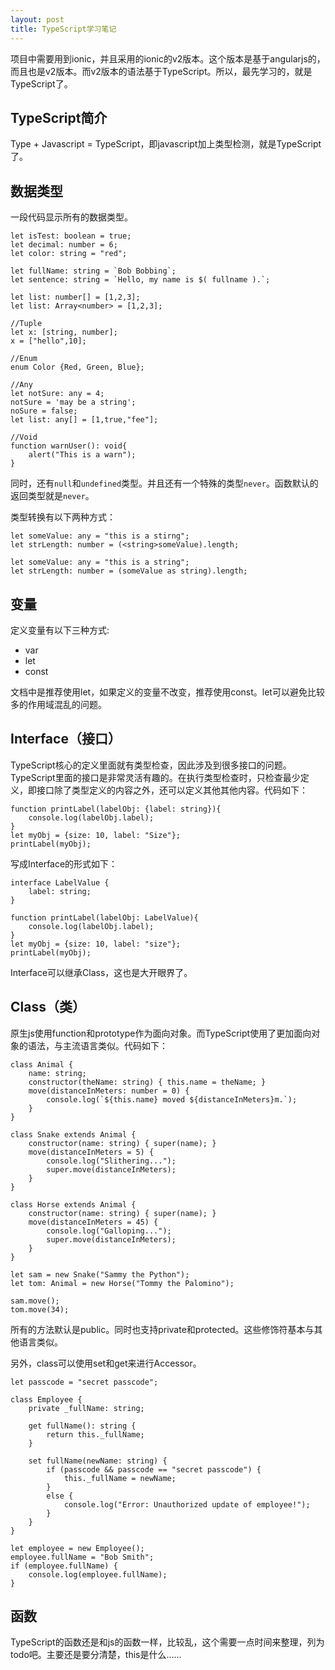 ```yaml
---
layout: post
title: TypeScript学习笔记
---
```


项目中需要用到ionic，并且采用的ionic的v2版本。这个版本是基于angularjs的，而且也是v2版本。而v2版本的语法基于TypeScript。所以，最先学习的，就是TypeScript了。

## TypeScript简介

Type + Javascript = TypeScript，即javascript加上类型检测，就是TypeScript了。

## 数据类型
 
一段代码显示所有的数据类型。
```
let isTest: boolean = true;
let decimal: number = 6;
let color: string = "red";

let fullName: string = `Bob Bobbing`;
let sentence: string = `Hello, my name is $( fullname ).`;

let list: number[] = [1,2,3];
let list: Array<number> = [1,2,3];

//Tuple
let x: [string, number];
x = ["hello",10];

//Enum
enum Color {Red, Green, Blue};

//Any
let notSure: any = 4;
notSure = 'may be a string';
noSure = false;
let list: any[] = [1,true,"fee"];

//Void
function warnUser(): void{
    alert("This is a warn");
}
```

同时，还有`null`和`undefined`类型。并且还有一个特殊的类型`never`。函数默认的返回类型就是`never`。

类型转换有以下两种方式：

```
let someValue: any = "this is a stirng";
let strLength: number = (<string>someValue).length;
```

```
let someValue: any = "this is a string";
let strLength: number = (someValue as string).length;
```

## 变量

定义变量有以下三种方式:
* var
* let
* const

文档中是推荐使用let，如果定义的变量不改变，推荐使用const。let可以避免比较多的作用域混乱的问题。

## Interface（接口）

TypeScript核心的定义里面就有类型检查，因此涉及到很多接口的问题。TypeScript里面的接口是非常灵活有趣的。在执行类型检查时，只检查最少定义，即接口除了类型定义的内容之外，还可以定义其他其他内容。代码如下：

```
function printLabel(labelObj: {label: string}){
    console.log(labelObj.label);
}
let myObj = {size: 10, label: "Size"};
printLabel(myObj);
```

写成Interface的形式如下：
```
interface LabelValue {
    label: string;
}

function printLabel(labelObj: LabelValue){
    console.log(labelObj.label);
}
let myObj = {size: 10, label: "size"};
printLabel(myObj);
```

Interface可以继承Class，这也是大开眼界了。

## Class（类）

原生js使用function和prototype作为面向对象。而TypeScript使用了更加面向对象的语法，与主流语言类似。代码如下：

```
class Animal {
    name: string;
    constructor(theName: string) { this.name = theName; }
    move(distanceInMeters: number = 0) {
        console.log(`${this.name} moved ${distanceInMeters}m.`);
    }
}

class Snake extends Animal {
    constructor(name: string) { super(name); }
    move(distanceInMeters = 5) {
        console.log("Slithering...");
        super.move(distanceInMeters);
    }
}

class Horse extends Animal {
    constructor(name: string) { super(name); }
    move(distanceInMeters = 45) {
        console.log("Galloping...");
        super.move(distanceInMeters);
    }
}

let sam = new Snake("Sammy the Python");
let tom: Animal = new Horse("Tommy the Palomino");

sam.move();
tom.move(34);
```
所有的方法默认是public。同时也支持private和protected。这些修饰符基本与其他语言类似。

另外，class可以使用set和get来进行Accessor。

```
let passcode = "secret passcode";

class Employee {
    private _fullName: string;

    get fullName(): string {
        return this._fullName;
    }

    set fullName(newName: string) {
        if (passcode && passcode == "secret passcode") {
            this._fullName = newName;
        }
        else {
            console.log("Error: Unauthorized update of employee!");
        }
    }
}

let employee = new Employee();
employee.fullName = "Bob Smith";
if (employee.fullName) {
    console.log(employee.fullName);
}
```

## 函数

TypeScript的函数还是和js的函数一样，比较乱，这个需要一点时间来整理，列为todo吧。主要还是要分清楚，this是什么……

